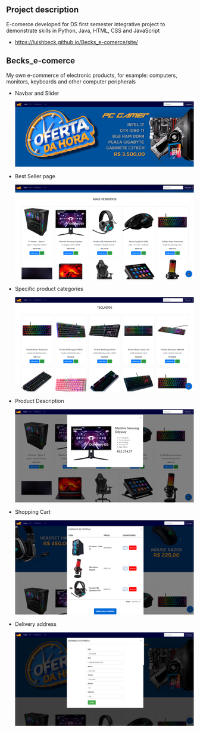 <!-- ![Logo of the project](https://github.com/LuisHBeck/Becks_e-comerce/blob/main/site/logo/Laranja%20.png) -->

## Project description
E-comerce developed for DS first semester integrative project to demonstrate skills in Python, Java, HTML, CSS and JavaScript

* https://luishbeck.github.io/Becks_e-comerce/site/

## Becks_e-comerce 
My own e-commerce of electronic products, for example: computers, monitors, keyboards and other computer peripherals

* Navbar and Slider

    ![Nav + Slider](https://github.com/LuisHBeck/Becks_e-comerce/blob/main/public/readme/nav_slider.png)

* Best Seller page

    ![best seller page](https://github.com/LuisHBeck/Becks_e-comerce/blob/main/public/readme/best_seller.png)


* Specific product categories

    ![specific category](https://github.com/LuisHBeck/Becks_e-comerce/blob/main/public/readme/specific_category.png)


* Product Description 

    ![product description](https://github.com/LuisHBeck/Becks_e-comerce/blob/main/public/readme/product_description.png)


* Shopping Cart 

    ![product description](https://github.com/LuisHBeck/Becks_e-comerce/blob/main/public/readme/shopping_cart.png)

* Delivery address 

    ![delivery address](https://github.com/LuisHBeck/Becks_e-comerce/blob/main/public/readme/delivery_address.png)

    
